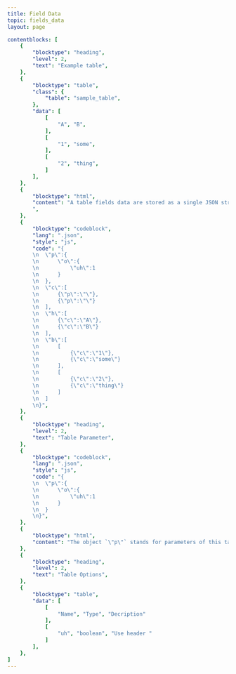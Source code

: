 ```yaml
---
title: Field Data
topic: fields_data
layout: page

contentblocks: [
	{
		"blocktype": "heading",
		"level": 2,
		"text": "Example table",
	},
	{
		"blocktype": "table",
		"class": {
			"table": "sample_table",
		},
		"data": [
			[
				"A", "B",
			],
			[
				"1", "some",
			],
			[
				"2", "thing",
			]
		],
	},
	{
		"blocktype": "html",
		"content": "A table fields data are stored as a single JSON string. The table above is stored in the database as the following JSON string…
		",
	},
	{
		"blocktype": "codeblock",
		"lang": ".json",
		"style": "js",
		"code": "{
		\n	\"p\":{
		\n		\"o\":{
		\n			\"uh\":1
		\n		}
		\n	},
		\n	\"c\":[
		\n		{\"p\":\"\"},
		\n		{\"p\":\"\"}
		\n	],
		\n	\"h\":[
		\n		{\"c\":\"A\"},
		\n		{\"c\":\"B\"}
		\n	],
		\n	\"b\":[
		\n		[
		\n			{\"c\":\"1\"},
		\n			{\"c\":\"some\"}
		\n		],
		\n		[
		\n			{\"c\":\"2\"},
		\n			{\"c\":\"thing\"}
		\n		]
		\n	]
		\n}",
	},
	{
		"blocktype": "heading",
		"level": 2,
		"text": "Table Parameter",
	},
	{
		"blocktype": "codeblock",
		"lang": ".json",
		"style": "js",
		"code": "{
		\n	\"p\":{
		\n		\"o\":{
		\n			\"uh\":1
		\n		}
		\n	}
		\n}",
	},
	{
		"blocktype": "html",
		"content": "The object `\"p\"` stands for parameters of this table. This parameter object has an object `\"o\"` which stands for options.",
	},
	{
		"blocktype": "heading",
		"level": 2,
		"text": "Table Options",
	},
	{
		"blocktype": "table",
		"data": [
			[
				"Name", "Type", "Decription"
			],
			[
				"uh", "boolean", "Use header "
			]
		],
	},
]
---
```

